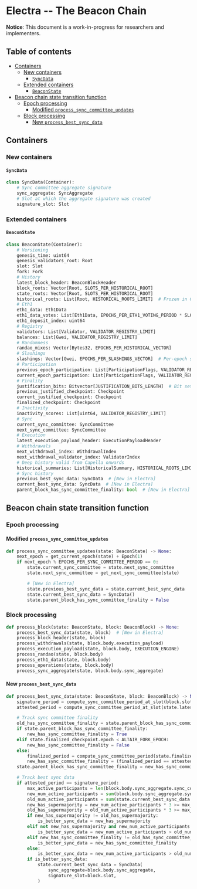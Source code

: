 # Electra -- The Beacon Chain

**Notice**: This document is a work-in-progress for researchers and implementers.

## Table of contents

<!-- TOC -->
<!-- START doctoc generated TOC please keep comment here to allow auto update -->
<!-- DON'T EDIT THIS SECTION, INSTEAD RE-RUN doctoc TO UPDATE -->

- [Containers](#containers)
  - [New containers](#new-containers)
    - [`SyncData`](#syncdata)
  - [Extended containers](#extended-containers)
    - [`BeaconState`](#beaconstate)
- [Beacon chain state transition function](#beacon-chain-state-transition-function)
  - [Epoch processing](#epoch-processing)
    - [Modified `process_sync_committee_updates`](#modified-process_sync_committee_updates)
  - [Block processing](#block-processing)
    - [New `process_best_sync_data`](#new-process_best_sync_data)

<!-- END doctoc generated TOC please keep comment here to allow auto update -->
<!-- /TOC -->

## Containers

### New containers

#### `SyncData`

```python
class SyncData(Container):
    # Sync committee aggregate signature
    sync_aggregate: SyncAggregate
    # Slot at which the aggregate signature was created
    signature_slot: Slot
```

### Extended containers

#### `BeaconState`

```python
class BeaconState(Container):
    # Versioning
    genesis_time: uint64
    genesis_validators_root: Root
    slot: Slot
    fork: Fork
    # History
    latest_block_header: BeaconBlockHeader
    block_roots: Vector[Root, SLOTS_PER_HISTORICAL_ROOT]
    state_roots: Vector[Root, SLOTS_PER_HISTORICAL_ROOT]
    historical_roots: List[Root, HISTORICAL_ROOTS_LIMIT]  # Frozen in Capella, replaced by historical_summaries
    # Eth1
    eth1_data: Eth1Data
    eth1_data_votes: List[Eth1Data, EPOCHS_PER_ETH1_VOTING_PERIOD * SLOTS_PER_EPOCH]
    eth1_deposit_index: uint64
    # Registry
    validators: List[Validator, VALIDATOR_REGISTRY_LIMIT]
    balances: List[Gwei, VALIDATOR_REGISTRY_LIMIT]
    # Randomness
    randao_mixes: Vector[Bytes32, EPOCHS_PER_HISTORICAL_VECTOR]
    # Slashings
    slashings: Vector[Gwei, EPOCHS_PER_SLASHINGS_VECTOR]  # Per-epoch sums of slashed effective balances
    # Participation
    previous_epoch_participation: List[ParticipationFlags, VALIDATOR_REGISTRY_LIMIT]
    current_epoch_participation: List[ParticipationFlags, VALIDATOR_REGISTRY_LIMIT]
    # Finality
    justification_bits: Bitvector[JUSTIFICATION_BITS_LENGTH]  # Bit set for every recent justified epoch
    previous_justified_checkpoint: Checkpoint
    current_justified_checkpoint: Checkpoint
    finalized_checkpoint: Checkpoint
    # Inactivity
    inactivity_scores: List[uint64, VALIDATOR_REGISTRY_LIMIT]
    # Sync
    current_sync_committee: SyncCommittee
    next_sync_committee: SyncCommittee
    # Execution
    latest_execution_payload_header: ExecutionPayloadHeader
    # Withdrawals
    next_withdrawal_index: WithdrawalIndex
    next_withdrawal_validator_index: ValidatorIndex
    # Deep history valid from Capella onwards
    historical_summaries: List[HistoricalSummary, HISTORICAL_ROOTS_LIMIT]
    # Sync history
    previous_best_sync_data: SyncData  # [New in Electra]
    current_best_sync_data: SyncData  # [New in Electra]
    parent_block_has_sync_committee_finality: bool  # [New in Electra]
```

## Beacon chain state transition function

### Epoch processing

#### Modified `process_sync_committee_updates`

```python
def process_sync_committee_updates(state: BeaconState) -> None:
    next_epoch = get_current_epoch(state) + Epoch(1)
    if next_epoch % EPOCHS_PER_SYNC_COMMITTEE_PERIOD == 0:
        state.current_sync_committee = state.next_sync_committee
        state.next_sync_committee = get_next_sync_committee(state)

        # [New in Electra]
        state.previous_best_sync_data = state.current_best_sync_data
        state.current_best_sync_data = SyncData()
        state.parent_block_has_sync_committee_finality = False
```

### Block processing

```python
def process_block(state: BeaconState, block: BeaconBlock) -> None:
    process_best_sync_data(state, block)  # [New in Electra]
    process_block_header(state, block)
    process_withdrawals(state, block.body.execution_payload)
    process_execution_payload(state, block.body, EXECUTION_ENGINE)
    process_randao(state, block.body)
    process_eth1_data(state, block.body)
    process_operations(state, block.body)
    process_sync_aggregate(state, block.body.sync_aggregate)
```

#### New `process_best_sync_data`

```python
def process_best_sync_data(state: BeaconState, block: BeaconBlock) -> None:
    signature_period = compute_sync_committee_period_at_slot(block.slot)
    attested_period = compute_sync_committee_period_at_slot(state.latest_block_header.slot)

    # Track sync committee finality
    old_has_sync_committee_finality = state.parent_block_has_sync_committee_finality
    if state.parent_block_has_sync_committee_finality:
        new_has_sync_committee_finality = True
    elif state.finalized_checkpoint.epoch < ALTAIR_FORK_EPOCH:
        new_has_sync_committee_finality = False
    else:
        finalized_period = compute_sync_committee_period(state.finalized_checkpoint.epoch)
        new_has_sync_committee_finality = (finalized_period == attested_period)
    state.parent_block_has_sync_committee_finality = new_has_sync_committee_finality

    # Track best sync data
    if attested_period == signature_period:
        max_active_participants = len(block.body.sync_aggregate.sync_committee_bits)
        new_num_active_participants = sum(block.body.sync_aggregate.sync_committee_bits)
        old_num_active_participants = sum(state.current_best_sync_data.sync_aggregate.sync_committee_bits)
        new_has_supermajority = new_num_active_participants * 3 >= max_active_participants * 2
        old_has_supermajority = old_num_active_participants * 3 >= max_active_participants * 2
        if new_has_supermajority != old_has_supermajority:
            is_better_sync_data = new_has_supermajority
        elif not new_has_supermajority and new_num_active_participants != old_num_active_participants:
            is_better_sync_data = new_num_active_participants > old_num_active_participants
        elif new_has_sync_committee_finality != old_has_sync_committee_finality:
            is_better_sync_data = new_has_sync_committee_finality
        else:
            is_better_sync_data = new_num_active_participants > old_num_active_participants
        if is_better_sync_data:
            state.current_best_sync_data = SyncData(
                sync_aggregate=block.body.sync_aggregate,
                signature_slot=block.slot,
            )
```
